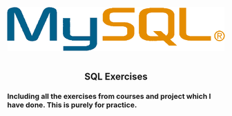 <p align="center">
<img align="center" src="https://github.com/eroval/SQL-Exercises/blob/master/img/SQL_img.png" />
<br />
<br />
<h2 align="center"> SQL Exercises </h2>
<h3>Including all the exercises from courses and project which I have done. This is purely for practice.</h3>
</p>
